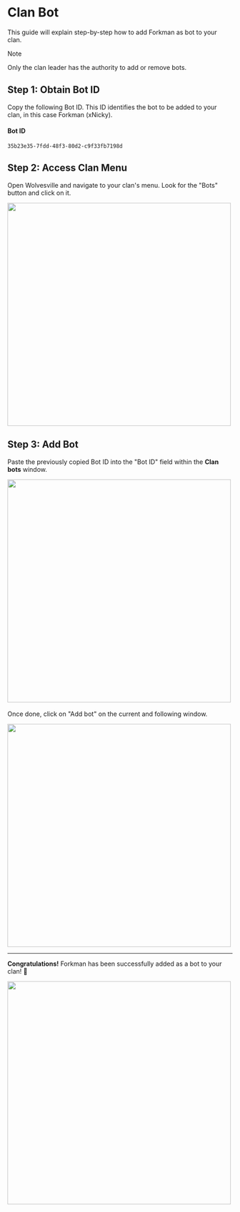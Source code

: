 # Clan Bot

This guide will explain step-by-step how to add Forkman as bot to your clan.

> [!NOTE]
> Only the clan leader has the authority to add or remove bots.

## **Step 1:** Obtain Bot ID

Copy the following Bot ID. This ID identifies the bot to be added to your clan, in this case Forkman (xNicky).

#### Bot ID
```
35b23e35-7fdd-48f3-80d2-c9f33fb7198d
```

## **Step 2:** Access Clan Menu

Open Wolvesville and navigate to your clan's menu. Look for the "Bots" button and click on it.

<img src="https://github.com/xNickyDev/Forkman/assets/111157596/588b1478-d852-4606-994a-897aa220f0ab" width="500" class="rounded-corners">

## **Step 3:** Add Bot

Paste the previously copied Bot ID into the "Bot ID" field within the **Clan bots** window.

<img src="https://github.com/xNickyDev/Forkman/assets/111157596/1eebcdcb-182e-4a53-9d57-fd18a3ac7ff7" width="500" class="rounded-corners">\
\
Once done, click on "Add bot" on the current and following window.

<img src="https://github.com/xNickyDev/Forkman/assets/111157596/6b2d7d05-4a65-4bf0-896a-39a5fa9a3848" width="500" class="rounded-corners">

---

**Congratulations!** Forkman has been successfully added as a bot to your clan! 🥳

<img src="https://github.com/xNickyDev/Forkman/assets/111157596/14f2636f-d937-4e41-bd31-b0b3063aa4f6" width="500" class="rounded-corners">
